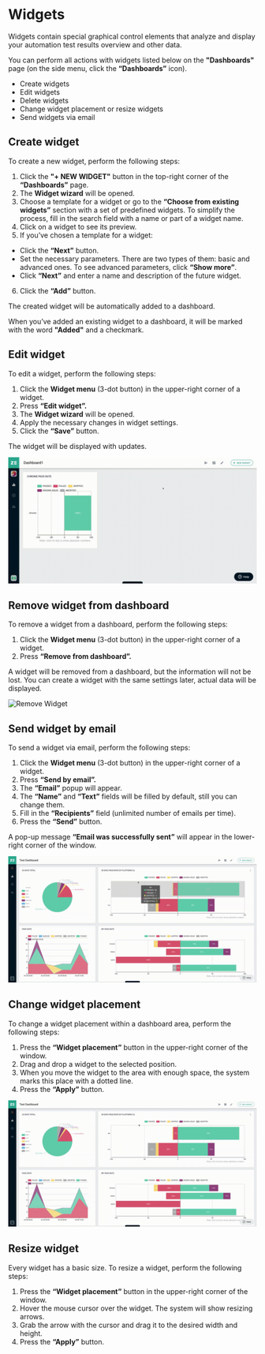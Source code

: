 # Widgets

Widgets contain special graphical control elements that analyze and display your automation test results overview and other data.

You can perform all actions with widgets listed below on the **"Dashboards"** page (on the side menu, click the **“Dashboards”** icon).

* Create widgets
* Edit widgets
* Delete widgets
* Change widget placement or resize widgets
* Send widgets via email

## Create widget
To create a new widget, perform the following steps:

1. Click the **"+ NEW WIDGET"** button in the top-right corner of the **“Dashboards”** page.
2. The **Widget wizard** will be opened.
3. Choose a template for a widget or go to the **“Choose from existing widgets”** section with a set of predefined widgets. To simplify the process, fill in the search field with a name or part of a widget name.
4. Click on a widget to see its preview.
5. If you’ve chosen a template for a widget:

  * Click the **“Next”** button.
  * Set the necessary parameters. There are two types of them: basic and advanced ones. To see advanced parameters, click **“Show more”**.
  * Click **“Next”** and enter a name and description of the future widget.
  
6. Click the **“Add”** button.

The created widget will be automatically added to a dashboard.

When you’ve added an existing widget to a dashboard, it will be marked with the word **"Added"** and a checkmark.

## Edit widget
To edit a widget, perform the following steps:

1.	Click the **Widget menu** (3-dot button) in the upper-right corner of a widget.
2.	Press **“Edit widget”.**
3.	The **Widget wizard** will be opened.
4.	Apply the necessary changes in widget settings.
5.	Click the **“Save”** button.

The widget will be displayed with updates.

![Edit Widget](https://github.com/zebrunner/documentation/blob/master/docs/assets/images/edit_widget.gif?raw=true)

## Remove widget from dashboard
To remove a widget from a dashboard, perform the following steps:

1.	Click the **Widget menu** (3-dot button) in the upper-right corner of a widget.
2.	Press **“Remove from dashboard”.**

A widget will be removed from a dashboard, but the information will not be lost. You can create a widget with the same settings later, actual data will be displayed.

![Remove Widget](https://github.com/zebrunner/documentation/blob/master/docs/assets/images/remove_widget.gif?raw=true)

## Send widget by email
To send a widget via email, perform the following steps:

1.	Click the **Widget menu** (3-dot button) in the upper-right corner of a widget.
2.	Press **“Send by email”.**
3.	The **“Email”** popup will appear.
4.	The **“Name”** and **“Text”** fields will be filled by default, still you can change them.
5.	Fill in the **“Recipients”** field (unlimited number of emails per time).
6.	Press the **“Send”** button.

A pop-up message **“Email was successfully sent”** will appear in the lower-right corner of the window.

![Send Widget by Email](https://github.com/zebrunner/documentation/blob/master/docs/assets/images/send_widget_by_email.gif?raw=true)

## Change widget placement 
To change a widget placement within a dashboard area, perform the following steps:

1.	Press the **“Widget placement”** button in the upper-right corner of the window.
2.	Drag and drop a widget to the selected position.
3.	When you move the widget to the area with enough space, the system marks this place with a dotted line.
4.	Press the **“Apply”** button.

![Change Widget Placement](https://github.com/zebrunner/documentation/blob/master/docs/assets/images/change_widget_placement.gif?raw=true)

## Resize widget
 
Every widget has a basic size. To resize a widget, perform the following steps:

1.	Press the **“Widget placement”** button in the upper-right corner of the window.
2.	Hover the mouse cursor over the widget. The system will show resizing arrows.
3.	Grab the arrow with the cursor and drag it to the desired width and height.
4.	Press the **“Apply”** button.
